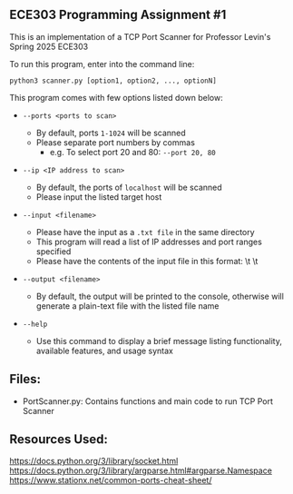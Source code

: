 ## ECE303 Programming Assignment #1

This is an implementation of a TCP Port Scanner for Professor Levin's Spring 2025 ECE303

To run this program, enter into the command line:
```console
python3 scanner.py [option1, option2, ..., optionN]
```

This program comes with few options listed down below:

- `--ports <ports to scan>`
    - By default, ports `1-1024` will be scanned
    - Please separate port numbers by commas 
        - e.g. To select port 20 and 80: `--port 20, 80`

- `--ip <IP address to scan>`
    - By default, the ports of `localhost` will be scanned
    - Please input the listed target host 

 - `--input <filename>`
    - Please have the input as a `.txt file` in the same directory
    - This program will read a list of IP addresses and port ranges specified
    - Please have the contents of the input file in this format: <IP address> \t <port start> \t <port end>

- `--output <filename>`
    - By default, the output will be printed to the console, otherwise will generate a plain-text file with the listed file name

- `--help`
    - Use this command to display a brief message listing functionality, available features, and usage syntax

Files:
---
- PortScanner.py: Contains functions and main code to run TCP Port Scanner

Resources Used: 
---
https://docs.python.org/3/library/socket.html
https://docs.python.org/3/library/argparse.html#argparse.Namespace
https://www.stationx.net/common-ports-cheat-sheet/